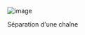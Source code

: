 ![image](https://user-images.githubusercontent.com/42692272/157465377-096de7c4-d930-43f6-b528-4133b7b5aca1.png)

Séparation d'une chaîne 
